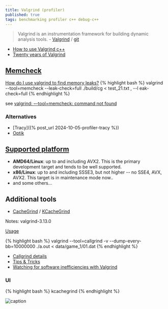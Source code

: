 ```yaml
---
title: Valgrind (profiler)
published: true
tags: benchmarking profiler c++ debug-c++
---
```

> Valgrind is an instrumentation framework for building dynamic analysis tools. - [Valgrind](http://valgrind.org/) / [git](https://sourceware.org/git/?p=valgrind.git;a=summary)

- [How to use Valgrind c++](https://linuxhint.com/valgrind-c/)
- [	Twenty years of Valgrind ](https://news.ycombinator.com/item?id=32245136)

## [Memcheck](https://linuxhint.com/valgrind-c/)
[How do I use valgrind to find memory leaks?](https://stackoverflow.com/questions/5134891/how-do-i-use-valgrind-to-find-memory-leaks)
{% highlight bash %}
valgrind --tool=memcheck --leak-check=full ./build/cg < test_21.txt , --l
eak-check=full
{% endhighlight %}

see [valgrind: –-tool=memcheck: command not found](https://stackoverflow.com/questions/55233310/valgrind-tool-memcheck-command-not-found)

### Alternatives
- [Tracy]({% post_url 2024-10-05-profiler-tracy %})
- [Optik](https://news.ycombinator.com/item?id=29092136)

## [Supported platform](https://valgrind.org/info/platforms.html)
- **AMD64/Linux**: up to and including AVX2. This is the primary development target and tends to be well supported.
- **x86/Linux**: up to and including SSSE3, but not higher -- no SSE4, AVX, AVX2. This target is in maintenance mode now..
- and some others...
    
## Additional tools
- [CacheGrind](http://valgrind.org/docs/manual/cl-manual.html) / [KCacheGrind](https://kcachegrind.github.io/html/Home.html)

Notes: valgrind-3.13.0

[Usage](https://kcachegrind.github.io/html/Usage.html)

{% highlight bash %}
valgrind --tool=callgrind -v --dump-every-bb=10000000  ./a.out < data/game_1/01.dat 
{% endhighlight %}

- [Callgrind details](https://kcachegrind.github.io/html/Usage.html)
- [Tips & Tricks](https://web.stanford.edu/class/archive/cs/cs107/cs107.1174/guide_callgrind.html)
- [ Watching for software inefficiencies with Valgrind ](https://kristerw.blogspot.com/2020/02/watching-for-software-inefficiencies.html)

### UI

{% highlight bash %}
kcachegrind
{% endhighlight %}

![caption](https://kcachegrind.github.io/images/KcgShot3.gif)
